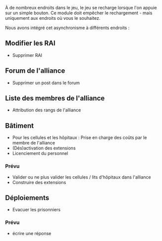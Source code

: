 À de nombreux endroits dans le jeu, le jeu se recharge lorsque l'on appuie sur un simple bouton. Ce module doit empêcher le rechargement - mais uniquement aux endroits où vous le souhaitez.

Nous avons intégré cet asynchronisme à différents endroits :

## Modifier les RAI

* Supprimer RAI

## Forum de l'alliance

* Supprimer un post dans le forum

## Liste des membres de l'alliance

* Attribution des rangs de l'alliance

## Bâtiment

* Pour les cellules et les hôpitaux : Prise en charge des coûts par le membre de l'alliance
* (Dés)activation des extensions
* Licenciement du personnel

### Prévu

* Valider ou ne plus valider les cellules / lits d'hôpitaux dans l'alliance
* Construire des extensions

## Déploiements

* Evacuer les prisonniers

### Prévu

* écrire une réponse
